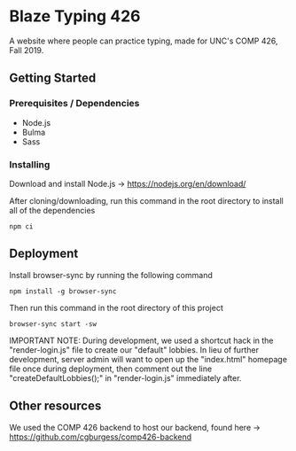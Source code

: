 # Blaze Typing 426
A website where people can practice typing, made for UNC's COMP 426, Fall 2019.

## Getting Started

### Prerequisites / Dependencies
* Node.js
* Bulma
* Sass

### Installing
Download and install Node.js -> https://nodejs.org/en/download/

After cloning/downloading, run this command in the root directory to install all of the dependencies
```
npm ci
```

## Deployment
Install browser-sync by running the following command
```
npm install -g browser-sync
```

Then run this command in the root directory of this project
```
browser-sync start -sw
```

IMPORTANT NOTE: During development, we used a shortcut hack in the "render-login.js" file to create our "default" lobbies. In lieu of further development, server admin will want to open up the "index.html" homepage file once during deployment, then comment out the line "createDefaultLobbies();" in "render-login.js" immediately after.

## Other resources
We used the COMP 426 backend to host our backend, found here -> https://github.com/cgburgess/comp426-backend
